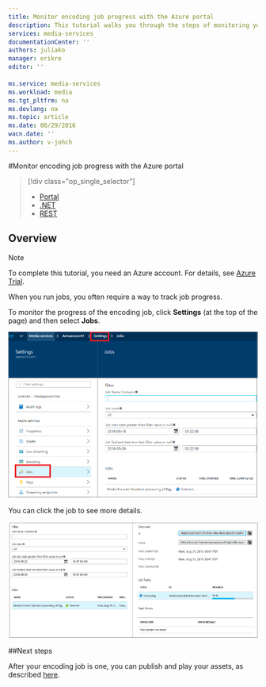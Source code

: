 ```yaml
---
title: Monitor encoding job progress with the Azure portal
description: This tutorial walks you through the steps of monitoring your job progress using the Azure portal.
services: media-services
documentationCenter: ''
authors: juliako
manager: erikre
editor: ''

ms.service: media-services
ms.workload: media
ms.tgt_pltfrm: na
ms.devlang: na
ms.topic: article
ms.date: 08/29/2016
wacn.date: ''
ms.author: v-johch
---
```


#Monitor encoding job progress with the Azure portal

> [!div class="op_single_selector"]
>- [Portal](./media-services-portal-check-job-progress.md)
>- [.NET](./media-services-check-job-progress.md)
>- [REST](./media-services-rest-check-job-progress.md)

## Overview

> [!NOTE]
> To complete this tutorial, you need an Azure account. For details, see [Azure Trial](https://www.azure.cn/pricing/1rmb-trial/). 

When you run jobs, you often require a way to track job progress. 

To monitor the progress of the encoding job, click **Settings** (at the top of the page) and then select **Jobs**.

![Jobs](./media/media-services-portal-vod-get-started/media-services-jobs.png)

You can click the job to see more details.

![Jobs](./media/media-services-portal-vod-get-started/media-services-job-progress2.png)

##Next steps

After your encoding job is one, you can publish and play your assets, as described [here](/documentation/artmedia-services-portal-publish.md).

[checkstatus]: ./media/media-services-portal-check-job-progress/media-services-monitor-job-progress.png